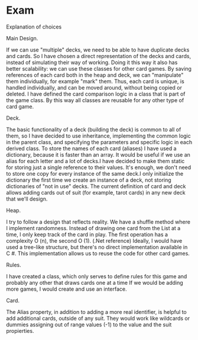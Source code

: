 # Exam
Explanation of choices 


Main Design.

If we can use "multiple" decks, we need to be able to have duplicate decks and cards. So I have chosen a direct representation of the decks and cards, instead
of simulating their way of working. Doing it this way it also has better scalability: we can use these classes for other card games.
By saving references of each card both in the heap and deck, we can "manipulate" them individually, for example "mark" them.
Thus, each card is unique, is handled individually, and can be moved around, without being copied or deleted.
I have defined the card comparison logic in a class that is part of the game class. By this way all classes are reusable for any other type of card game.

Deck.

The basic functionality of a deck (building the deck) is common to all of them, so I have decided to use inheritance, implementing the common logic in the
parent class, and specifying the parameters and specific logic in each derived class.
To store the names of each card (aliases) I have used a dictionary, because it is faster than an array. It would be useful if we use an alias for each letter
and a lot of decks.I have decided to make them static for storing just a single reference to their values. It's enough, we don't need to store one copy for
every instance of the same deck.I only initialize the dictionary the first time we create an instance of a deck, not storing dictionaries of "not in use" decks.
The current definition of card and deck allows adding cards out of suit (for example, tarot cards) in any new deck that we'll design.

Heap.

I try to follow a design that reflects reality. We have a shuffle method where I implement randomness. Instead of drawing one card from the List at a time,
I only keep track of the card in play. The first operation has a complexity O (n), the second O (1). (.Net reference)
Ideally, I would have used a tree-like structure, but there's no direct implementation available in C #.
This implementation allows us to reuse the code for other card games.


Rules.

I have created a class, which only serves to define rules for this game and probably any other that draws cards one at a time
If we would be adding more games, I would create and use an interface.

Card.

The Alias property, in addition to adding a more real identifier, is helpful to add additional cards, outside of any suit. They would work like wildcards
or dummies assigning out of range values (-1) to the value and the suit propierties.
